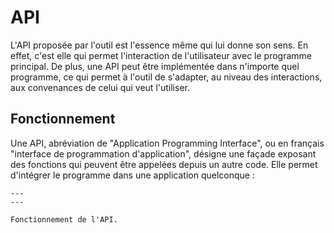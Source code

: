 # API
L'API proposée par l'outil est l'essence même qui lui donne son sens. En effet, c'est elle qui permet l'interaction de l'utilisateur avec le programme principal. De plus, une API peut être implémentée dans n'importe quel programme, ce qui permet à l'outil de s'adapter, au niveau des interactions, aux convenances de celui qui veut l'utiliser.

## Fonctionnement
Une API, abréviation de "Application Programming Interface", ou en français "interface de programmation d'application", désigne une façade exposant des fonctions qui peuvent être appelées depuis un autre code. Elle permet d'intégrer le programme dans une application quelconque :

```{figure} images/api.jpg
---
---

Fonctionnement de l'API.
```
